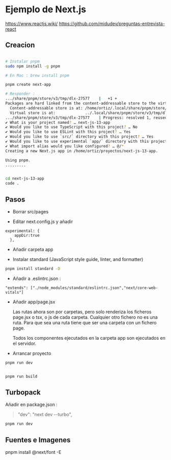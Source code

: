 # Ejemplo de Next.js

https://www.reactjs.wiki/
https://github.com/midudev/preguntas-entrevista-react


## Creacion

```bash

# Instalar pnpm 
sudo npm install -g pnpm

# En Mac : brew install pnpm

pnpm create next-app    

# Responder :
.../share/pnpm/store/v3/tmp/dlx-27577    |   +1 +
Packages are hard linked from the content-addressable store to the virtual store.
  Content-addressable store is at: /home/ortiz/.local/share/pnpm/store/v3
  Virtual store is at:             ../.local/share/pnpm/store/v3/tmp/dlx-27577/node_modules/.pnpm
.../share/pnpm/store/v3/tmp/dlx-27577    | Progress: resolved 1, reused 0, downloaded 1, added 1, done
✔ What is your project named? … next-js-13-app
✔ Would you like to use TypeScript with this project? … No 
✔ Would you like to use ESLint with this project? … Yes
✔ Would you like to use `src/` directory with this project? … Yes
✔ Would you like to use experimental `app/` directory with this project? … No 
✔ What import alias would you like configured? … @/*
Creating a new Next.js app in /home/ortiz/proyectos/next-js-13-app.

Using pnpm.
.........


cd next-js-13-app
code .


```

## Pasos

- Borrar src/pages

- Editar next.config.js y añadir 

```
experimental: {
    appDir:true
  },
```

- Añadir carpeta app

- Instalar standard (JavaScript style guide, linter, and formatter)
```bash
pnpm install standard -D
```

- Añadir a .eslintrc.json :

```
"extends": ["./node_modules/standard/eslintrc.json","next/core-web-vitals"]
```

- Añadir app/page.jsx

    Las rutas ahora son por carpetas, pero solo renderiza los ficheros page.jsx o tsx, o js de cada carpeta. 
    Cualquier otro fichero no es una ruta.
    Para que sea una ruta tiene que ser una carpeta con un fichero page. 

    Todos los componentes ejecutados en la carpeta app son ejecutados en el servidor.

- Arrancar proyecto

```bash
pnpm run dev


pnpm run build
```

## Turbopack

Añadir en package.json :

>"dev": "next dev --turbo",

```bash
pnpm run dev

```

## Fuentes e Imagenes

pnpm install @next/font -E
